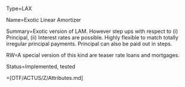Type=LAX

Name=Exotic Linear Amortizer

Summary=Exotic version of LAM. However step ups with respect to (i) Principal, (ii) Interest rates are possible. Highly flexible to match totally irregular principal payments. Principal can also be paid out in steps.

RW=A special version of this kind are teaser rate loans and mortgages.

Status=Implemented, tested

=[OTF/ACTUS/Z/Attributes.md]
